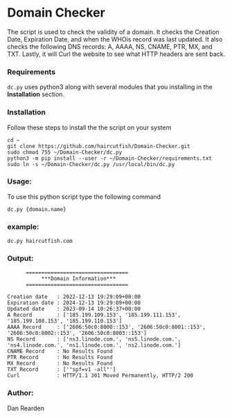 # Domain Checker

The script is used to check the validity of a domain.  It checks the Creation Date, Expiration Date, and when the WHOis record was last updated.  It also checks the following DNS records: A, AAAA, NS, CNAME, PTR, MX, and TXT.  Lastly, it will Curl the website to see what HTTP headers are sent back.

### Requirements
`dc.py` uses python3 along with several modules that you installing in the **Installation** section.

### Installation
Follow these steps to install the the script on your system
```
cd ~
git clone https://github.com/haircutfish/Domain-Checker.git
sudo chmod 755 ~/Domain-Checker/dc.py
python3 -m pip install --user -r ~/Domain-Checker/requirements.txt
sudo ln -s ~/Domain-Checker/dc.py /usr/local/bin/dc.py
```

### Usage:
To use this python script type the following command
```
dc.py {domain.name}
```

### example: 
```
dc.py haircutfish.com
```

### Output:
```
      =================================
           ***Domain Information***    
      ================================= 
       
Creation date   : 2022-12-13 19:29:09+00:00
Expiration date : 2024-12-13 19:29:09+00:00
Updated date    : 2023-09-14 10:26:37+00:00
A Record        : ['185.199.109.153', '185.199.111.153', '185.199.108.153', '185.199.110.153']
AAAA Record     : ['2606:50c0:8000::153', '2606:50c0:8001::153', '2606:50c0:8002::153', '2606:50c0:8003::153']
NS Record       : ['ns3.linode.com.', 'ns5.linode.com.', 'ns4.linode.com.', 'ns1.linode.com.', 'ns2.linode.com.']
CNAME Record    : No Results Found
PTR Record      : No Results Found
MX Record       : No Results Found
TXT Record      : ['"spf=v1 -all"']
Curl            : HTTP/1.1 301 Moved Permanently, HTTP/2 200
```

### Author:
Dan Rearden